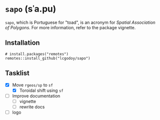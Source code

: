 # `sapo` (sˈa.pu)

`sapo`, which is Portuguese for "toad", is an acronym for _Spatial Association
of Polygons_. For more information, refer to the package vignette.

## Installation 

```{r}
# install.packages("remotes")
remotes::install_github("lcgodoy/sapo")
```

## Tasklist

- [x] Move `rgeos/sp` to `sf`
  - [x] Toroidal shift using `sf`
- [ ] Improve documentation
  - [ ] vignette
  - [ ] rewrite docs
- [ ] logo
